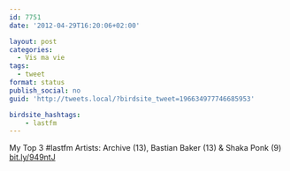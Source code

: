 ```yaml
---
id: 7751
date: '2012-04-29T16:20:06+02:00'

layout: post
categories:
  - Vis ma vie
tags:
  - tweet
format: status
publish_social: no
guid: 'http://tweets.local/?birdsite_tweet=196634977746685953'

birdsite_hashtags:
    - lastfm
---
```


My Top 3 #lastfm Artists: Archive (13), Bastian Baker (13) &amp; Shaka Ponk (9) [bit.ly/949ntJ](http://bit.ly/949ntJ)